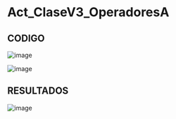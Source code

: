 # Act_ClaseV3_OperadoresA
## CODIGO
![image](https://github.com/user-attachments/assets/f53c6e25-7530-4bd6-b4cd-8be84bc0a8b8)

![image](https://github.com/user-attachments/assets/8acb8b8c-10ec-4ded-ad71-a67f55e076aa)

## RESULTADOS

![image](https://github.com/user-attachments/assets/55269ef0-9cc0-41a8-8cc5-c16db04dd9a4)

##

